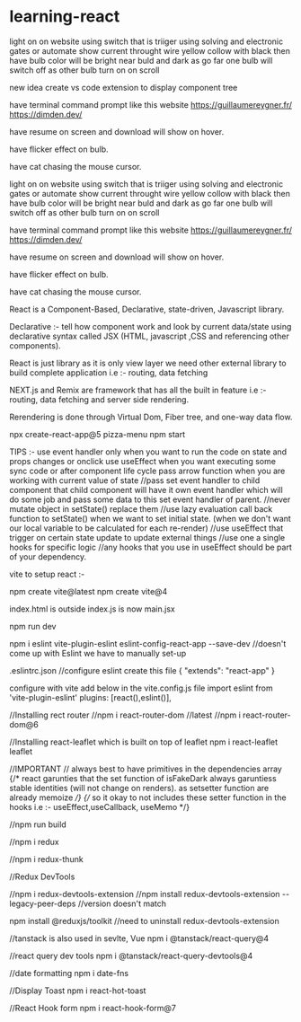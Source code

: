 # learning-react

light on on website using switch that is triiger using solving and electronic gates or automate
show current throught wire yellow collow with black then have bulb color will be bright near buld and dark as go far
one bulb will switch off as other bulb turn on on scroll

new idea create vs code extension to display component tree

have terminal command prompt like this website
https://guillaumereygner.fr/
https://dimden.dev/

have resume on screen and download will show on hover.

have flicker effect on bulb.

have cat chasing the mouse cursor.

light on on website using switch that is triiger using solving and electronic gates or automate
show current throught wire yellow collow with black then have bulb color will be bright near buld and dark as go far
one bulb will switch off as other bulb turn on on scroll

have terminal command prompt like this website
https://guillaumereygner.fr/
https://dimden.dev/

have resume on screen and download will show on hover.

have flicker effect on bulb.

have cat chasing the mouse cursor.

React is a Component-Based, Declarative, state-driven, Javascript library.

Declarative :- tell how component work and look by current data/state using declarative syntax called JSX (HTML, javascript ,CSS and referencing other components).

React is just library as it is only view layer we need other external library to build complete application i.e :- routing, data fetching

NEXT.js and Remix are framework that has all the built in feature i.e :- routing, data fetching and server side rendering.

Rerendering is done through Virtual Dom, Fiber tree, and one-way data flow.

npx create-react-app@5 pizza-menu
npm start

TIPS :-
use event handler only when you want to run the code on state and props changes or onclick
use useEffect when you want executing some sync code or after component life cycle
pass arrow function when you are working with current value of state
//pass set event handler to child component that child component will have it own event handler which will do some job and pass some data to this set event handler of parent.
//never mutate object in setState() replace them
//use lazy evaluation call back function to setState() when we want to set initial state.  (when we don't want our local variable to be calculated for each re-render)
//use useEffect that trigger on certain state update to update external things
//use one a single hooks for specific logic
//any hooks that you use in useEffect should be part of your dependency.



vite to setup react :-

npm create vite@latest
npm create vite@4

index.html is outside
index.js is now main.jsx

npm run dev

npm i eslint vite-plugin-eslint eslint-config-react-app --save-dev          //doesn't come up with Eslint we have to manually set-up

.eslintrc.json       //configure eslint create this file
{
    "extends": "react-app"
}

configure with vite add below in the vite.config.js file
import eslint from 'vite-plugin-eslint'
plugins: [react(),eslint()],


//Installing rect router
//npm i react-router-dom       //latest
//npm i react-router-dom@6


//Installing react-leaflet which is built on top of leaflet 
npm i react-leaflet leaflet


//IMPORTANT
// always best to have primitives in the dependencies array
{/* react garunties that the set function of isFakeDark always garuntiess stable identities (will not change on renders). as setsetter function are already memoize */}
      {/* so it okay to not includes these setter function in the hooks i.e :- useEffect,useCallback, useMemo */}



//npm run build


//npm i redux

//npm i redux-thunk


//Redux DevTools

//npm i redux-devtools-extension
//npm install redux-devtools-extension --legacy-peer-deps    //version doesn't match


npm install @reduxjs/toolkit      //need to uninstall redux-devtools-extension







//tanstack is also used in sevlte, Vue
 npm i @tanstack/react-query@4


 //react query dev tools
 npm i @tanstack/react-query-devtools@4


//date formatting
 npm i date-fns

 //Display Toast
 npm i react-hot-toast

 //React Hook form
 npm i react-hook-form@7
